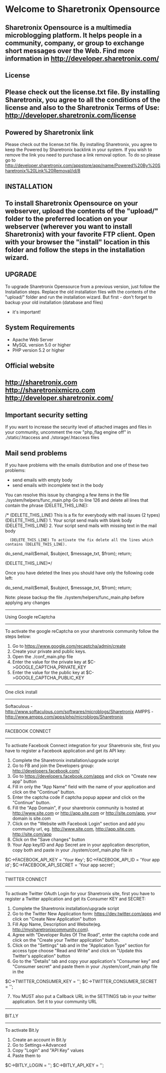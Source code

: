 Welcome to Sharetronix Opensource
===============
  Sharetronix Opensource is a multimedia microblogging platform. It helps
  people in a community, company, or group to exchange short messages over
  the Web. Find more information in http://developer.sharetronix.com/
-------------------------

License
-------------------------
  Please check out the license.txt file. By installing Sharetronix, you
  agree to all the conditions of the license and also to the Sharetronix
  Terms of Use: http://developer.sharetronix.com/license
-------------------------
  
Powered by Sharetronix link
-------------------------
  Please check out the license.txt file. By installing Sharetronix, you
  agree to keep the Powered by Sharetronix backlink in your system. If you wish to   
  remove the link you need to purchase a link removal option. To do so please go to   
  http://developer.sharetronix.com/appstore/app/name/Powered%20By%20Sharetronix%20Link%20Removal/id/8
  
INSTALLATION
-------------------------
  To install Sharetronix Opensource on your webserver, upload the contents
  of the "upload/" folder to the preferred location on your webserver
  (wherever you want to install Sharetronix) with your favorite FTP client.
  Open with your browser the "install" location in this folder and follow
  the steps in the installation wizard.
-------------------------

UPGRADE
-------------------------
  To upgrade Sharetronix Opensource from a previous version, just follow
  the Installation steps. Replace the old installation files with the
  contents of the "upload/" folder and run the installation wizard. But
  first - don't forget to backup your old installation (database and files)
  - it's important!


System Requirements
-------------------------
  - Apache Web Server
  - MySQL version 5.0 or higher
  - PHP version 5.2 or higher


Official website
-------------------------
  http://sharetronix.com
  http://sharetronixmicro.com
  http://developer.sharetronix.com/
-------------------------

Important security setting
--------------------------
  
If you want to increase the security level of attached images and files in your community, 
uncomment the row "php_flag engine off" in ./static/.htaccess and ./storage/.htaccess files

Mail send problems
--------------------------
  
  If you have problems with the emails distribution and one of these two problems:
  - send emails with empty body
  - send emails with incomplete text in the body
 
  You can resolve this issue by changing a few items in the file ./system/helpers/func_main.php
  Go to line 126 and delete all lines that contain the phrase (DELETE_THIS_LINE):
  
  /*  (DELETE_THIS_LINE) This is a fix for everybody with mail issues (2 types)
      (DELETE_THIS_LINE) 1. Your script send mails with blank body
      (DELETE_THIS_LINE) 2. Your script send mails with missing text in the mail body
               
      (DELETE_THIS_LINE) To activate the fix delete all the lines which contains (DELETE_THIS_LINE).
 
  do_send_mail($email, $subject, $message_txt, $from);
	return;
 
   (DELETE_THIS_LINE)*/       
  
  Once you have deleted the lines you should have only the following code left:
 
   do_send_mail($email, $subject, $message_txt, $from);
   return;
 
  Note: please backup the file ./system/helpers/func_main.php before applying any changes


-------------------------

Using Google reCaptcha

-------------------------
  
  To activate the google reCaptcha on your sharetronix community follow the steps below:
  1. Go to https://www.google.com/recaptcha/admin/create 
  2. Create your private and public keys.
  3. Open the ./conf_main.php file
  4. Enter the value for the private key at $C->GOOGLE_CAPTCHA_PRIVATE_KEY 
  5. Enter the value for the public key at $C->GOOGLE_CAPTCHA_PUBLIC_KEY
  

-------------------------
  
One click install
  
-------------------------
  Softaculous 	- http://www.softaculous.com/softwares/microblogs/Sharetronix
  AMPPS		- http://www.ampps.com/apps/php/microblogs/Sharetronix
  
  
-------------------------
  
FACEBOOK CONNECT

-------------------------
  To activate Facebook Connect integration for your Sharetronix site, first
  you have to register a Facebook application and get its API key:
  1. Complete the Sharetronix installation/upgrade script
  2. Go to FB and join the Developers group: http://developers.facebook.com/
  3. Go to https://developers.facebook.com/apps and click on "Create new app" button
  4. Fill in only the "App Name" field with the name of your application and click on the "Continue" button.
  5. Enter the captcha code if captcha popup appear and click on the "Continue" button. 
  6. Fill the "App Domain", if your sharetronix community is hosted at http://www.site.com or http://app.site.com or http://site.com/app, your domain is site.com 
  7. Click on the "Website with Facebook Login" section and add you community url, eg. http://www.site.com,  http://app.site.com, http://site.com/app
  8. Click on the "Save changes" button
  9. Your App key/ID and App Secret are in your application description, copy both and paste in your ./system/conf_main.php file in  
  
  $C->FACEBOOK_API_KEY		= 'Your Key';
  $C->FACEBOOK_API_ID		= 'Your app id'; 
  $C->FACEBOOK_API_SECRET	= 'Your app secret';


-------------------------
  
TWITTER CONNECT

-------------------------
  To activate Twitter OAuth Login for your Sharetronix site, first you have
  to register a Twitter application and get its Consumer KEY and SECRET:
  1. Complete the Sharetronix installation/upgrade script
  2. Go to the Twitter New Application form: https://dev.twitter.com/apps and click on "Create New Application" button
  3. Fill App Name, Description and Website(eg. http://mysharetronixcommunity.com).
  4. Agree with "Developer Rules Of The Road", enter the captcha code and click on the "Create your Twitter application" button.
  5. Click on the "Settings" tab and in the "Application Type" section for access type choose "Read and Write" and click on "Update this Twitter's application" button
  6. Go to the "Details" tab and copy your application's "Consumer key"	and "Consumer secret" and paste them in your ./system/conf_main.php file in the 
  
  $C->TWITTER_CONSUMER_KEY	= '';
  $C->TWITTER_CONSUMER_SECRET	= '';
  
  7. You MUST also put a Callback URL in the SETTINGS tab in your twitter application. Set it to your community URL
  
  
-------------------------
  
BIT.LY

-------------------------
  To activate Bit.ly
  
  1. Create an account in Bit.ly 
  2. Go to Settings->Advanced
  3. Copy "Login" and "API Key" values 
  4. Paste them to 
  
  $C->BITLY_LOGIN	= '';
  $C->BITLY_API_KEY	= '';
